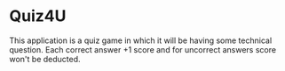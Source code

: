 # Quiz4U
This application is a quiz game in which it will be having some technical question. 
Each correct answer +1 score and for uncorrect answers score won't be deducted. 
